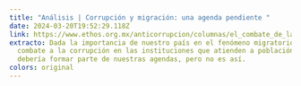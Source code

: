 ```yaml
---
title: "Análisis | Corrupción y migración: una agenda pendiente "
date: 2024-03-20T19:52:29.118Z
link: https://www.ethos.org.mx/anticorrupcion/columnas/el_combate_de_la_corrupcion_debe_ser_inclusivo
extracto: Dada la importancia de nuestro país en el fenómeno migratorio, el
  combate a la corrupción en las instituciones que atienden a población migrante
  debería formar parte de nuestras agendas, pero no es así.
colors: original
---
```

